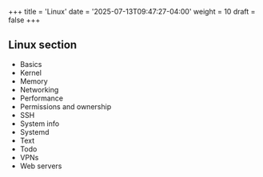 +++
title = 'Linux'
date = '2025-07-13T09:47:27-04:00'
weight = 10
draft = false
+++

## Linux section
- Basics
- Kernel
- Memory
- Networking
- Performance
- Permissions and ownership
- SSH
- System info
- Systemd
- Text
- Todo
- VPNs
- Web servers